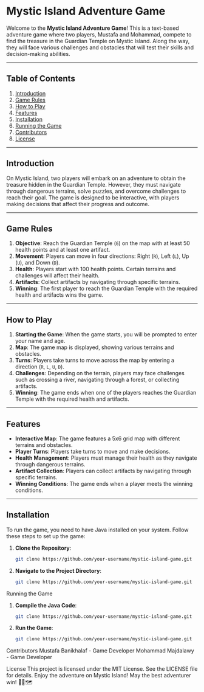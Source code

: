 # Mystic Island Adventure Game

Welcome to the **Mystic Island Adventure Game**! This is a text-based adventure game where two players, Mustafa and Mohammad, compete to find the treasure in the Guardian Temple on Mystic Island. Along the way, they will face various challenges and obstacles that will test their skills and decision-making abilities.

---

## Table of Contents
1. [Introduction](#introduction)
2. [Game Rules](#game-rules)
3. [How to Play](#how-to-play)
4. [Features](#features)
5. [Installation](#installation)
6. [Running the Game](#running-the-game)
7. [Contributors](#contributors)
8. [License](#license)

---

## Introduction

On Mystic Island, two players will embark on an adventure to obtain the treasure hidden in the Guardian Temple. However, they must navigate through dangerous terrains, solve puzzles, and overcome challenges to reach their goal. The game is designed to be interactive, with players making decisions that affect their progress and outcome.

---

## Game Rules

1. **Objective**: Reach the Guardian Temple (`G`) on the map with at least 50 health points and at least one artifact.
2. **Movement**: Players can move in four directions: Right (`R`), Left (`L`), Up (`U`), and Down (`D`).
3. **Health**: Players start with 100 health points. Certain terrains and challenges will affect their health.
4. **Artifacts**: Collect artifacts by navigating through specific terrains.
5. **Winning**: The first player to reach the Guardian Temple with the required health and artifacts wins the game.

---

## How to Play

1. **Starting the Game**: When the game starts, you will be prompted to enter your name and age.
2. **Map**: The game map is displayed, showing various terrains and obstacles.
3. **Turns**: Players take turns to move across the map by entering a direction (`R`, `L`, `U`, `D`).
4. **Challenges**: Depending on the terrain, players may face challenges such as crossing a river, navigating through a forest, or collecting artifacts.
5. **Winning**: The game ends when one of the players reaches the Guardian Temple with the required health and artifacts.

---

## Features

- **Interactive Map**: The game features a 5x6 grid map with different terrains and obstacles.
- **Player Turns**: Players take turns to move and make decisions.
- **Health Management**: Players must manage their health as they navigate through dangerous terrains.
- **Artifact Collection**: Players can collect artifacts by navigating through specific terrains.
- **Winning Conditions**: The game ends when a player meets the winning conditions.

---

## Installation

To run the game, you need to have Java installed on your system. Follow these steps to set up the game:

1. **Clone the Repository**:
   ```bash
   git clone https://github.com/your-username/mystic-island-game.git
   ```
2. **Navigate to the Project Directory**:
   ```bash
   git clone https://github.com/your-username/mystic-island-game.git
   ```

Running the Game

1. **Compile the Java Code**:
   ```bash
   git clone https://github.com/your-username/mystic-island-game.git
   ```
2. **Run the Game**:
   ```bash
   git clone https://github.com/your-username/mystic-island-game.git
   ```

Contributors
Mustafa Banikhalaf - Game Developer
Mohammad Majdalawy - Game Developer

License
This project is licensed under the MIT License. See the LICENSE file for details.
Enjoy the adventure on Mystic Island! May the best adventurer win! 🏴‍☠️🗺️


